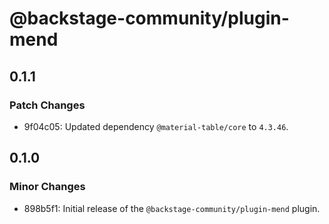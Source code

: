 # @backstage-community/plugin-mend

## 0.1.1

### Patch Changes

- 9f04c05: Updated dependency `@material-table/core` to `4.3.46`.

## 0.1.0

### Minor Changes

- 898b5f1: Initial release of the `@backstage-community/plugin-mend` plugin.
